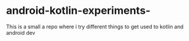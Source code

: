 # android-kotlin-experiments-
This is a small a repo where i try different things to get used to kotlin and android dev 
